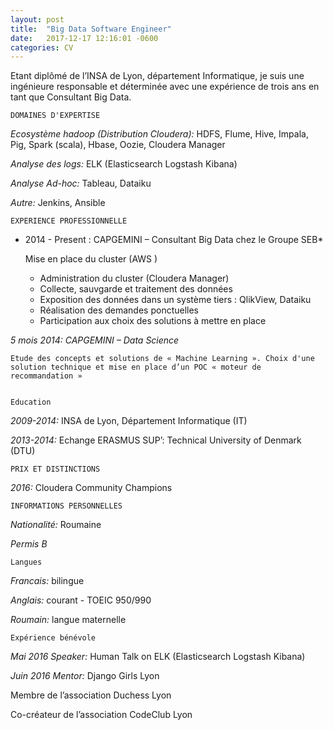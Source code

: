 ```yaml
---
layout: post
title:  "Big Data Software Engineer"
date:   2017-12-17 12:16:01 -0600
categories: CV
---
```


Etant diplômé de l’INSA de Lyon, département Informatique, je suis une ingénieure responsable et déterminée avec une expérience de trois ans en tant que Consultant Big Data. 


    DOMAINES D'EXPERTISE

*Ecosystème hadoop (Distribution Cloudera):* HDFS, Flume, Hive, Impala, Pig, Spark (scala), Hbase, Oozie, Cloudera Manager

*Analyse des logs:* ELK (Elasticsearch Logstash Kibana)

*Analyse Ad-hoc:* Tableau, Dataiku

*Autre:* Jenkins, Ansible



    EXPERIENCE PROFESSIONNELLE

* 2014 - Present : CAPGEMINI – Consultant Big Data chez le Groupe SEB*

    Mise en place du cluster (AWS )
    -	 Administration du cluster (Cloudera Manager)
    -	 Collecte, sauvgarde et traitement des données 
    -	 Exposition des données dans un système tiers : QlikView, Dataiku
    -	 Réalisation des demandes ponctuelles
    -	 Participation aux choix des solutions à mettre en place

*5 mois 2014: CAPGEMINI – Data Science*

    Etude des concepts et solutions de « Machine Learning ». Choix d'une solution technique et mise en place d’un POC « moteur de recommandation »


    Education
*2009-2014:*              INSA de Lyon, Département Informatique (IT)

*2013-2014:*             Echange ERASMUS SUP’: Technical University of Denmark (DTU)

    PRIX ET DISTINCTIONS
*2016:*                  Cloudera Community Champions

    INFORMATIONS PERSONNELLES
*Nationalité:*         Roumaine

*Permis B*

    Langues
*Francais:*            bilingue

*Anglais:*             courant - TOEIC 950/990

*Roumain:*             langue maternelle

    Expérience bénévole
*Mai 2016 Speaker:*    Human Talk on ELK (Elasticsearch Logstash Kibana)

*Juin 2016 Mentor:*    Django Girls Lyon

Membre de l’association Duchess Lyon

Co-créateur de l’association CodeClub Lyon


